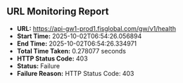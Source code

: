 ## URL Monitoring Report

- **URL:** https://api-gw1-prod1.fisglobal.com/gw/v1/health
- **Start Time:** 2025-10-02T06:54:26.056894
- **End Time:** 2025-10-02T06:54:26.334971
- **Total Time Taken:** 0.278077 seconds
- **HTTP Status Code:** 403
- **Status:** Failure
- **Failure Reason:** HTTP Status Code: 403
